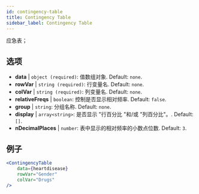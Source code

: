 ```yaml
---
id: contingency-table
title: Contingency Table
sidebar_label: Contingency Table
---
```


应急表；

## 选项

* __data__ | `object (required)`: 值数组对象. Default: `none`.
* __rowVar__ | `string (required)`: 行变量名. Default: `none`.
* __colVar__ | `string (required)`: 列变量名. Default: `none`.
* __relativeFreqs__ | `boolean`: 控制是否显示相对频率. Default: `false`.
* __group__ | `string`: 分组名称. Default: `none`.
* __display__ | `array<string>`: 是否显示 "行百分比 "和/或 "列百分比"。. Default: `[]`.
* __nDecimalPlaces__ | `number`: 表中显示的相对频率的小数点位数. Default: `3`.


## 例子

```jsx live
<ContingencyTable
    data={heartdisease} 
    rowVar="Gender"
    colVar="Drugs"
/>
```
